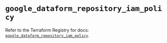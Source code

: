 # `google_dataform_repository_iam_policy`

Refer to the Terraform Registry for docs: [`google_dataform_repository_iam_policy`](https://registry.terraform.io/providers/hashicorp/google-beta/5.36.0/docs/resources/google_dataform_repository_iam_policy).
